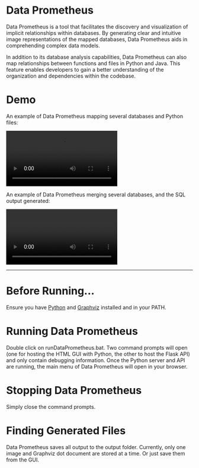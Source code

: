# Data Prometheus

Data Prometheus is a tool that facilitates the discovery and visualization of implicit relationships within databases. By generating clear and intuitive image representations of the mapped databases, Data Prometheus aids in comprehending complex data models.

In addition to its database analysis capabilities, Data Prometheus can also map relationships between functions and files in Python and Java. This feature enables developers to gain a better understanding of the organization and dependencies within the codebase.

# Demo

An example of Data Prometheus mapping several databases and Python files:

![Data Prometheus Mapping Example](/documentation/mapExample.mp4)

An example of Data Prometheus merging several databases, and the SQL output generated:

![Data Prometheus Merging Example](/documentation/mergeExample.mp4)

---

# Before Running...

Ensure you have [Python](https://www.python.org/downloads/) and [Graphviz](https://graphviz.org/download/) installed and in your PATH.

# Running Data Prometheus

Double click on runDataPrometheus.bat. Two command prompts will open (one for hosting the HTML GUI with Python, the other to host the Flask API) and only contain debugging information. Once the Python server and API are running, the main menu of Data Prometheus will open in your browser.

# Stopping Data Prometheus

Simply close the command prompts.

# Finding Generated Files

Data Prometheus saves all output to the output folder. Currently, only one image and Graphviz dot document are stored at a time. Or just save them from the GUI.